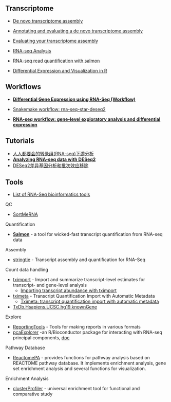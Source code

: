  
## Transcriptome

- [De novo transcriptome assembly](https://angus.readthedocs.io/en/2019/transcriptome-assembly-nematostella.html)
- [Annotating and evaluating a de novo transcriptome assembly](https://angus.readthedocs.io/en/2019/dammit_annotation.html)
- [Evaluating your transcriptome assembly](https://dibsi-rnaseq.readthedocs.io/en/latest/evaluation.html)

- [RNA-seq Analysis](https://angus.readthedocs.io/en/2019/RNA-seq-Analysis.html)
- [RNA-seq read quantification with salmon](https://angus.readthedocs.io/en/2019/salmon-quant.html)
- [Differential Expression and Visualization in R](https://angus.readthedocs.io/en/2019/diff-ex-and-viz.html)

## Workflows

- [**Differential Gene Expression using RNA-Seq (Workflow)**](https://github.com/twbattaglia/RNAseq-workflow)

- [Snakemake workflow: rna-seq-star-deseq2](https://github.com/snakemake-workflows/rna-seq-star-deseq2)
- [**RNA-seq workflow: gene-level exploratory analysis and differential expression**](https://bioconductor.org/packages/release/workflows/vignettes/rnaseqGene/inst/doc/rnaseqGene.html)


## Tutorials

- [人人都要会的转录组(RNA-seq)下游分析](https://zhuanlan.zhihu.com/p/77901431)
- [**Analyzing RNA-seq data with DESeq2**](http://bioconductor.org/packages/devel/bioc/vignettes/DESeq2/inst/doc/DESeq2.html)
- [DESeq2差异基因分析和批次效应移除](https://mp.weixin.qq.com/s?__biz=MzI5MTcwNjA4NQ==&mid=2247485368&idx=1&sn=12b20487e9014ce2e69f01d3efbc6ce8&chksm=ec0dc232db7a4b248530e117a86053a9149d9ede5258326e04a4ab375f6858853c2e4c06d07d&scene=21#wechat_redirect)


## Tools

- [List of RNA-Seq bioinformatics tools](https://en.wikipedia.org/wiki/List_of_RNA-Seq_bioinformatics_tools)

QC

- [SortMeRNA](https://github.com/biocore/sortmerna/)

Quantification

- [**Salmon**](https://salmon.readthedocs.io/en/latest/salmon.html) - a tool for wicked-fast transcript quantification from RNA-seq data

Assembly

- [stringtie](https://github.com/gpertea/stringtie) - Transcript assembly and quantification for RNA-Seq


Count data handling

- [tximport](https://github.com/mikelove/tximport) - Import and summarize transcript-level estimates for transcript- and gene-level analysis
    - [Importing transcript abundance with tximport](http://bioconductor.org/packages/release/bioc/vignettes/tximport/inst/doc/tximport.html)
- [tximeta](https://github.com/mikelove/tximeta) - Transcript Quantification Import with Automatic Metadata
    - [Tximeta: transcript quantification import with automatic metadata](https://bioconductor.org/packages/release/bioc/vignettes/tximeta/inst/doc/tximeta.html)
- [TxDb.Hsapiens.UCSC.hg19.knownGene](https://bioconductor.org/packages/release/data/annotation/html/TxDb.Hsapiens.UCSC.hg19.knownGene.html)

Explore

- [ReportingTools](http://bioconductor.org/packages/release/bioc/html/ReportingTools.html) - Tools for making reports in various formats
- [pcaExplorer](http://bioconductor.org/packages/release/bioc/html/pcaExplorer.html) -an R/Bioconductor package for interacting with RNA-seq principal components, [doc](http://bioconductor.org/packages/release/bioc/vignettes/pcaExplorer/inst/doc/upandrunning.html)

Pathway Database

- [ReactomePA](https://bioconductor.org/packages/release/bioc/html/ReactomePA.html) - provides functions for pathway analysis based on REACTOME pathway database. It implements enrichment analysis, gene set enrichment analysis and several functions for visualization.

Enrichment Analysis

- [clusterProfiler](http://yulab-smu.top/clusterProfiler-book/) - universal enrichment tool for functional and comparative study
